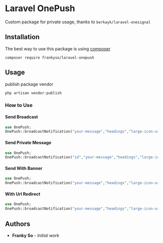 # Laravel OnePush
Custom package for private usage, thanks to `berkayk/laravel-onesignal`

## Installation
The best way to use this package is using [composer](https://getcomposer.org/)
```
composer require frankyso/laravel-onepush
```

## Usage
publish package vendor 
```php
php artisan vendor:publish
```

### How to Use
#### Send Broadcast
```php
use OnePush;
OnePush::broadcastNotification("your-message","headings","large-icon-url")->send();
```

#### Send Private Message
```php
use OnePush;
OnePush::broadcastNotification("id","your-message","headings","large-icon-url")->send();
```

#### Send With Banner
```php
use OnePush;
OnePush::broadcastNotification("your-message","headings","large-icon-url")->setBanner('https://miro.medium.com/max/2560/1*tqc2Tf1dK9WFJi2YW2rh9Q.png')->send();
```

#### With Url Redirect
```php
use OnePush;
OnePush::broadcastNotification("your-message","headings","large-icon-url")->setRedirectUrl('https://woobiz.id/')->send();
```


## Authors

* **Franky So** - *Initial work*